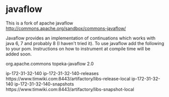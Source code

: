 javaflow
========

This is a fork of apache javaflow http://commons.apache.org/sandbox/commons-javaflow/

Javaflow provides an implementation of continuations which works with java 6, 7 and probably 8 (I haven't tried it). To use javaflow add the following to your pom. Instructions on how to instrument at compile time will be added soon.

  <groupId>org.apache.commons</groupId>
  <artifactId>topeka-javaflow</artifactId>
  <version>2.0</version>

  <distributionManagement>
      <repository>
          <id>ip-172-31-32-140</id>
          <name>ip-172-31-32-140-releases</name>
          <url>https://www.timwiki.com:8443/artifactory/libs-release-local</url>
      </repository>
      <snapshotRepository>
          <id>ip-172-31-32-140</id>
          <name>ip-172-31-32-140-snapshots</name>
          <url>https://www.timwiki.com:8443/artifactory/libs-snapshot-local</url>
      </snapshotRepository>
  </distributionManagement>
